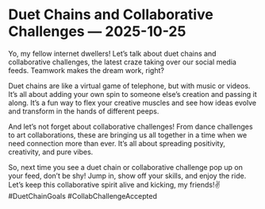 # Duet Chains and Collaborative Challenges — 2025-10-25

Yo, my fellow internet dwellers! Let’s talk about duet chains and collaborative challenges, the latest craze taking over our social media feeds. Teamwork makes the dream work, right?

Duet chains are like a virtual game of telephone, but with music or videos. It’s all about adding your own spin to someone else’s creation and passing it along. It’s a fun way to flex your creative muscles and see how ideas evolve and transform in the hands of different peeps.

And let’s not forget about collaborative challenges! From dance challenges to art collaborations, these are bringing us all together in a time when we need connection more than ever. It’s all about spreading positivity, creativity, and pure vibes.

So, next time you see a duet chain or collaborative challenge pop up on your feed, don’t be shy! Jump in, show off your skills, and enjoy the ride. Let’s keep this collaborative spirit alive and kicking, my friends!✌️ #DuetChainGoals #CollabChallengeAccepted